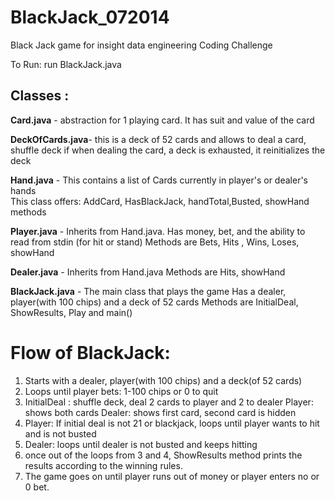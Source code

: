 BlackJack_072014
================

Black Jack game for insight data engineering Coding Challenge

To Run: run BlackJack.java

Classes :
-------
**Card.java**       - abstraction for  1 playing card. It has suit and value of the card

**DeckOfCards.java**- this is a deck of 52 cards and allows to deal a card, shuffle deck 
                    if when dealing the card, a deck is exhausted, it reinitializes the deck
                    
**Hand.java**       - This contains a list of Cards currently in player's or dealer's hands  
                    This class offers: AddCard, HasBlackJack, handTotal,Busted, showHand methods

**Player.java**     - Inherits from Hand.java. 
                    Has money, bet, and the ability to read from stdin (for hit or stand)
                    Methods are Bets, Hits , Wins, Loses, showHand
                    
**Dealer.java**     - Inherits from Hand.java
                    Methods are Hits, showHand
                    
**BlackJack.java**  - The main class that plays the game
                    Has a dealer, player(with 100 chips) and a deck of 52 cards
                    Methods are InitialDeal, ShowResults, Play and main()

Flow of BlackJack:
=================

1. Starts with a dealer, player(with 100 chips) and a deck(of 52 cards)
2. Loops until player bets: 1-100 chips or 0 to quit
3. InitialDeal : shuffle deck, deal 2 cards to player and 2 to dealer
                    Player: shows both cards
                    Dealer: shows first card, second card is hidden
3. Player: If initial deal is not 21 or blackjack, loops until player wants to hit and is not busted 
4. Dealer: loops until dealer is not busted and keeps hitting
5. once out of the loops from 3 and 4, ShowResults method prints the results according to the winning rules.
6. The game goes on until player runs out of money or player enters no or 0 bet.
